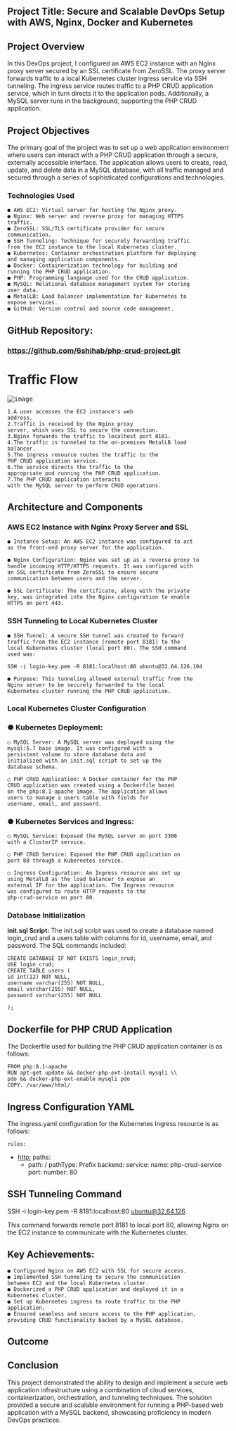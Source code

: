 ## Project Title: Secure and Scalable DevOps Setup with AWS, Nginx, Docker and Kubernetes

## Project Overview

In this DevOps project, I configured an AWS EC2 instance with an
Nginx proxy server secured by an SSL certificate from ZeroSSL.
The proxy server forwards traffic to a local Kubernetes cluster
ingress service via SSH tunneling. The ingress service routes
traffic to a PHP CRUD application service, which in turn directs
it to the application pods. Additionally, a MySQL server runs in
the background, supporting the PHP CRUD application.

## Project Objectives

The primary goal of the project was to set up a web application
environment where users can interact with a PHP CRUD application
through a secure, externally accessible interface. The
application allows users to create, read, update, and delete
data in a MySQL database, with all traffic managed and secured
through a series of sophisticated configurations and
technologies.

### Technologies Used

```
● AWS EC2: Virtual server for hosting the Nginx proxy.
● Nginx: Web server and reverse proxy for managing HTTPS
traffic.
● ZeroSSL: SSL/TLS certificate provider for secure
communication.
● SSH Tunneling: Technique for securely forwarding traffic
from the EC2 instance to the local Kubernetes cluster.
● Kubernetes: Container orchestration platform for deploying
and managing application components.
● Docker: Containerization technology for building and
running the PHP CRUD application.
● PHP: Programming language used for the CRUD application.
● MySQL: Relational database management system for storing
user data.
● MetalLB: Load balancer implementation for Kubernetes to
expose services.
● GitHub: Version control and source code management.
```
## GitHub Repository:

### https://github.com/6shihab/php-crud-project.git

# Traffic Flow
<kbd>![image](https://github.com/6shihab/php-crud-project/blob/7f06ab12aecda88bedf31efe0eeed04e63e3e498/.readme-asset/nginx-reverse-proxy-ssh-tunel-ingress%20(1).jpg)</kbd>
```
1.A user accesses the EC2 instance's web
address.
2.Traffic is received by the Nginx proxy
server, which uses SSL to secure the connection.
3.Nginx forwards the traffic to localhost port 8181.
4.The traffic is tunneled to the on-premises MetalLB load
balancer.
5.The ingress resource routes the traffic to the
PHP CRUD application service.
6.The service directs the traffic to the
appropriate pod running the PHP CRUD application.
7.The PHP CRUD application interacts
with the MySQL server to perform CRUD operations.
```

## Architecture and Components

### AWS EC2 Instance with Nginx Proxy Server and SSL

```
● Instance Setup: An AWS EC2 instance was configured to act
as the front-end proxy server for the application.
```
```
● Nginx Configuration: Nginx was set up as a reverse proxy to
handle incoming HTTP/HTTPS requests. It was configured with
an SSL certificate from ZeroSSL to ensure secure
communication between users and the server.
```
```
● SSL Certificate: The certificate, along with the private
key, was integrated into the Nginx configuration to enable
HTTPS on port 443.
```
### SSH Tunneling to Local Kubernetes Cluster

```
● SSH Tunnel: A secure SSH tunnel was created to forward
traffic from the EC2 instance (remote port 8181) to the
local Kubernetes cluster (local port 80). The SSH command
used was:
```
```
SSH -i login-key.pem -R 8181:localhost:80 ubuntu@32.64.126.104
```
```
● Purpose: This tunneling allowed external traffic from the
Nginx server to be securely forwarded to the local
Kubernetes cluster running the PHP CRUD application.
```
### Local Kubernetes Cluster Configuration

### ● Kubernetes Deployment:

```
○ MySQL Server: A MySQL server was deployed using the
mysql:5.7 base image. It was configured with a
persistent volume to store database data and
initialized with an init.sql script to set up the
database schema.
```
```
○ PHP CRUD Application: A Docker container for the PHP
CRUD application was created using a Dockerfile based
on the php:8.1-apache image. The application allows
users to manage a users table with fields for
username, email, and password.
```

### ● Kubernetes Services and Ingress:

```
○ MySQL Service: Exposed the MySQL server on port 3306
with a ClusterIP service.
```
```
○ PHP CRUD Service: Exposed the PHP CRUD application on
port 80 through a Kubernetes service.
```
```
○ Ingress Configuration: An Ingress resource was set up
using MetalLB as the load balancer to expose an
external IP for the application. The Ingress resource
was configured to route HTTP requests to the
php-crud-service on port 80.
```
### Database Initialization

**init.sql Script:** The init.sql script was used to
create a database named login_crud and a users table with
columns for id, username, email, and password. The SQL commands
included:

```
CREATE DATABASE IF NOT EXISTS login_crud;
USE login_crud;
CREATE TABLE users (
id int(12) NOT NULL,
username varchar(255) NOT NULL,
email varchar(255) NOT NULL,
password varchar(255) NOT NULL
```
```
);
```
## Dockerfile for PHP CRUD Application

The Dockerfile used for building the PHP CRUD application
container is as follows:

```
FROM php:8.1-apache
RUN apt-get update && docker-php-ext-install mysqli \\
pdo && docker-php-ext-enable mysqli pdo
COPY. /var/www/html/
```

## Ingress Configuration YAML

The ingress.yaml configuration for the Kubernetes Ingress
resource is as follows:

```
rules:
```
- [http:](http:)
    paths:
    - path: /
       pathType: Prefix
       backend:
          service:
             name: php-crud-service
             port:
                number: 80

## SSH Tunneling Command

SSH -i login-key.pem -R 8181:localhost:80 ubuntu@32.64.126.

This command forwards remote port 8181 to local port 80,
allowing Nginx on the EC2 instance to communicate with the
Kubernetes cluster.

## Key Achievements:

```
● Configured Nginx on AWS EC2 with SSL for secure access.
● Implemented SSH tunneling to secure the communication
between EC2 and the local Kubernetes cluster.
● Dockerized a PHP CRUD application and deployed it in a
Kubernetes cluster.
● Set up Kubernetes ingress to route traffic to the PHP
application.
● Ensured seamless and secure access to the PHP application,
providing CRUD functionality backed by a MySQL database.
```

## Outcome


## Conclusion

This project demonstrated the ability to design and implement a
secure web application infrastructure using a combination of
cloud services, containerization, orchestration, and tunneling
techniques. The solution provided a secure and scalable
environment for running a PHP-based web application with a MySQL
backend, showcasing proficiency in modern DevOps practices.


